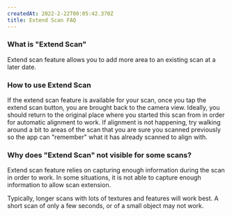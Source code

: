 ```yaml
---
createdAt: 2022-2-22T00:05:42.370Z
title: Extend Scan FAQ
---
```


### What is "Extend Scan"
Extend scan feature allows you to add more area to an existing scan at a later date. 

### How to use Extend Scan 
If the extend scan feature is available for your scan, once you tap the extend scan button, you
are brought back to the camera view. Ideally, you should return to the original place where you started this scan 
from in order for automatic alignment to work. 
If alignment is not happening, try walking around a bit to areas of the scan that you are sure you scanned previously
so the app can "remember" what it has already scanned to align with. 


### Why does "Extend Scan" not visible for some scans? 
Extend scan feature relies on capturing enough information during the scan in order to work. 
In some situations, it is not able to capture enough information to allow scan extension. 

Typically, longer scans with lots of textures and features will work best. 
A short scan of only a few seconds, or of a small object may not work. 


<!-- 
#### How can I extend any scan? 
Currently we are beta testing a new feature called 'Projects' mode. 
In this feature, you can import several scans and align them together using a combination of manual and automatic alignment. 

First enable projects mode: 

### Enable Projects Mode 

<img style="float: left;" width="230" src="/images/tap-settings.jpg"/>

<img style="float: left; margin-left: 30px;" width="230" src="/images/enable-projects-mode.jpg"/>

<img width="230" src="/images/photo-cloud.jpg"/>

</br>
</br>
 -->

